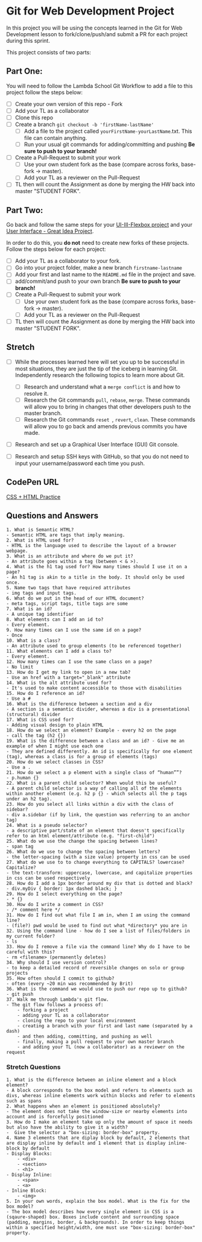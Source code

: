 # Git for Web Development Project
In this project you will be using the concepts learned in the Git for Web Development lesson to fork/clone/push/and submit a PR for each project during this sprint.

This project consists of two parts:

## Part One:
You will need to follow the Lambda School Git Workflow to add a file to this project follow the steps below:

- [ ] Create your own version of this repo - Fork
- [ ] Add your TL as a collaborator
- [ ] Clone this repo
- [ ] Create a branch `git checkout -b 'firstName-lastName'`
  - [ ] Add a file to the project called `yourFirstName-yourLastName`.txt. This file can contain anything.
  - [ ] Run your usual git commands for adding/committing and pushing **Be sure to push to your branch!**
- [ ] Create a Pull-Request to submit your work
  - [ ] Use your own student fork as the base (compare across forks, base-fork -> master).
  - [ ] Add your TL as a reviewer on the Pull-Request
- [ ] TL then will count the Assignment as done by merging the HW back into master "STUDENT FORK".

## Part Two:
Go back and follow the same steps for your [UI-III-Flexbox project](https://github.com/LambdaSchool/UI-III-Flexbox) and your [User Interface - Great Idea Project](https://github.com/LambdaSchool/User-Interface).

In order to do this, you **do not** need to create new forks of these projects. Follow the steps below for each project:

- [ ] Add your TL as a collaborator to your fork. 
- [ ] Go into your project folder, make a new branch `firstname-lastname`
- [ ] Add your first and last name to the `README.md` file in the project and save.
- [ ] add/commit/and push to your own branch  **Be sure to push to your branch!**
- [ ] Create a Pull-Request to submit your work
  - [ ] Use your own student fork as the base (compare across forks, base-fork -> master).
  - [ ] Add your TL as a reviewer on the Pull-Request
- [ ] TL then will count the Assignment as done by merging the HW back into master "STUDENT FORK".

## Stretch
- [ ] While the processes learned here will set you up to be successful in most situations, they are just the tip of the iceberg in learning Git. Independently research the following topics to learn more about Git.
  - [ ] Research and understand what a `merge conflict` is and how to resolve it.
  - [ ] Research the Git commands `pull`, `rebase`, `merge`. These commands will allow you to bring in changes that other developers push to the master branch.
  - [ ] Research the Git commands `reset `, `revert`, `clean`. These commands will allow you to go back and amends previous commits you have made.

- [ ] Research and set up a Graphical User Interface (GUI) Git console. 

- [ ] Research and setup SSH keys with GitHub, so that you do not need to input your username/password each time you push. 


## CodePen URL
[CSS + HTML Practice](https://codepen.io/hdell/pen/jOOGbmM?editors=1100)

## Questions and Answers
    1. What is Semantic HTML?
	- Semantic HTML are tags that imply meaning.
    2. What is HTML used for? 
	- HTML is the language used to describe the layout of a browser webpage.
    3. What is an attribute and where do we put it? 
	- An attribute goes within a tag (between < & >).
    4. What is the h1 tag used for? How many times should I use it on a page?
	- An h1 tag is akin to a title in the body. It should only be used once.
    5. Name two tags that have required attributes
	- img tags and input tags.
    6. What do we put in the head of our HTML document? 
	- meta tags, script tags, title tags are some
    7. What is an id? 
	- A unique tag identifier
    8. What elements can I add an id to? 
	- Every element.
    9. How many times can I use the same id on a page? 
	- Once
    10. What is a class? 
	- An attribute used to group elements (to be referenced together)
    11. What elements can I add a class to? 
	- Every element.
    12. How many times can I use the same class on a page? 
	- No limit
    13. How do I get my link to open in a new tab?
	- Use an href with a target="_blank" attribute
    14. What is the alt attribute used for? 
	- It's used to make content accessible to those with disabilities
    15. How do I reference an id?
	- Use a #
    16. What is the difference between a section and a div
	- A section is a semantic divider, whereas a div is a presentational (structural) divider
    17. What is CSS used for? 
	- Adding visual design to plain HTML
    18. How do we select an element? Example - every h2 on the page
	- call the tag (h2 {})
    19. What is the difference between a class and an id? - Give me an example of when I might use each one
	- They are defined differently. An id is specifically for one element (tag), whereas a class is for a group of elements (tags)
    20. How do we select classes in CSS?
	- Use a .
    21. How do we select a p element with a single class of “human””?
	- p.human {}
    22. What is a parent child selector? When would this be useful? 
	- A parent child selector is a way of calling all of the elements within another element (e.g. h2 p {} - which selects all the p tags under an h2 tag).
    23. How do you select all links within a div with the class of sidebar?
	- div a.sidebar (if by link, the question was referring to an anchor tag)
    24. What is a pseudo selector?
	- a descriptive part/state of an element that doesn't specifically refer to an html element/attribute (e.g. "first-child")
    25. What do we use the change the spacing between lines?
	- span tag
    26. What do we use to change the spacing between letters?
	- the letter-spacing (with a size value) property in css can be used
    27. What do we use to to change everything to CAPITALS? lowercase? Capitalize?
	- the text-transform: uppercase, lowercase, and capitalize properties in css can be used respectively
    28. How do I add a 1px border around my div that is dotted and black?
	- div.myDiv { border: 1px dashed black; }
    29. How do I select everything on the page? 
	- * {}
    30. How do I write a comment in CSS?
	- /* comment here */
    31. How do I find out what file I am in, when I am using the command line? 
	- (file?) pwd would be used to find out what *directory* you are in
    32. Using the command line - how do I see a list of files/folders in my current folder?
	- ls
    33. How do I remove a file via the command line? Why do I have to be careful with this? 
	- rm <filename> (permanently deletes)
    34. Why should I use version control? 
	- to keep a detailed record of reversible changes on solo or group projects
    35. How often should I commit to github?
	- often (every ~20 min was recommended by Brit)
    36. What is the command we would use to push our repo up to github? 
	- git push
    37. Walk me through Lambda's git flow. 
	- The git flow follows a process of: 
		- forking a project
		- adding your TL as a collaborator
		- cloning the repo to your local environment
		- creating a branch with your first and last name (separated by a dash)
		- and then adding, committing, and pushing as well
		- finally, making a pull request to your own master branch
		- and adding your TL (now a collaborator) as a reviewer on the request

### Stretch Questions
    1. What is the difference between an inline element and a block element?
	- A block corresponds to the box model and refers to elements such as divs, whereas inline elements work within blocks and refer to elements such as spans
    2. What happens when an element is positioned absolutely? 
	- The element does not take the window-size or nearby elements into account and is forcefully positioned
    3. How do I make an element take up only the amount of space it needs but also have the ability to give it a width?
    -  Give the selector a "box-sizing: border-box" property.
    4. Name 3 elements that are diplay block by default, 2 elements that are display inline by default and 1 element that is display inline-block by default
    - Display Blocks:
    	- <div>
    	- <section>
    	- <h1>
	- Display Inline:
		- <span>
		- <a>
	- Inline Block:
		- <img>
    5. In your own words, explain the box model. What is the fix for the box model?
    - The box model describes how every single element in CSS is a (sqaure-shaped) box. Boxes include content and surrounding space (padding, margins, border, & backgrounds). In order to keep things within a specified height/width, one must use "box-sizing: border-box" property.

